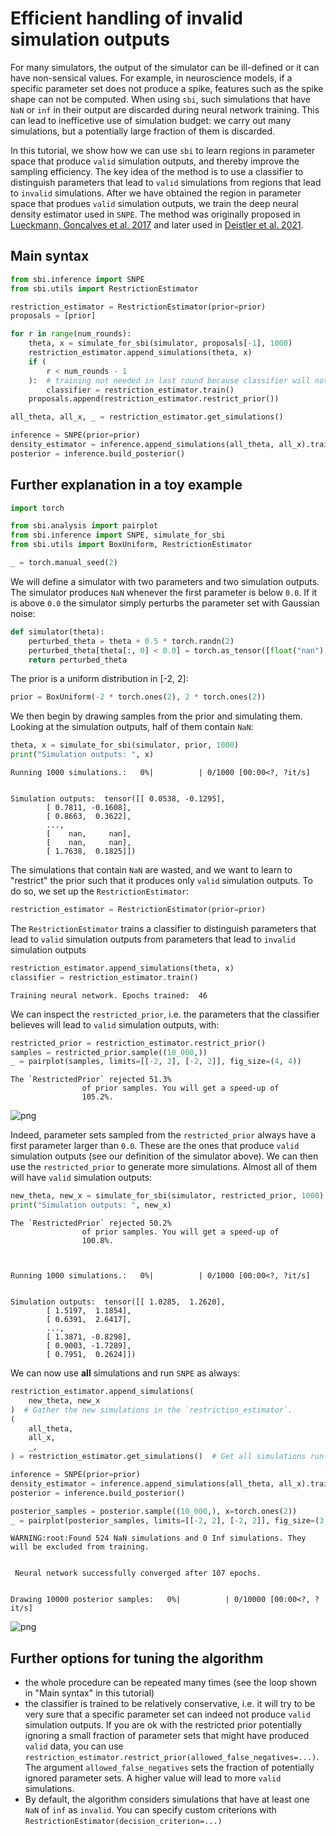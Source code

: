 # Efficient handling of invalid simulation outputs

For many simulators, the output of the simulator can be ill-defined or it can have non-sensical values. For example, in neuroscience models, if a specific parameter set does not produce a spike, features such as the spike shape can not be computed. When using `sbi`, such simulations that have `NaN` or `inf` in their output are discarded during neural network training. This can lead to inefficetive use of simulation budget: we carry out many simulations, but a potentially large fraction of them is discarded.

In this tutorial, we show how we can use `sbi` to learn regions in parameter space that produce `valid` simulation outputs, and thereby improve the sampling efficiency. The key idea of the method is to use a classifier to distinguish parameters that lead to `valid` simulations from regions that lead to `invalid` simulations. After we have obtained the region in parameter space that produes `valid` simulation outputs, we train the deep neural density estimator used in `SNPE`. The method was originally proposed in [Lueckmann, Goncalves et al. 2017](https://arxiv.org/abs/1711.01861) and later used in [Deistler et al. 2021](https://www.biorxiv.org/content/10.1101/2021.07.30.454484v3.abstract).


## Main syntax


```python
from sbi.inference import SNPE
from sbi.utils import RestrictionEstimator

restriction_estimator = RestrictionEstimator(prior=prior)
proposals = [prior]

for r in range(num_rounds):
    theta, x = simulate_for_sbi(simulator, proposals[-1], 1000)
    restriction_estimator.append_simulations(theta, x)
    if (
        r < num_rounds - 1
    ):  # training not needed in last round because classifier will not be used anymore.
        classifier = restriction_estimator.train()
    proposals.append(restriction_estimator.restrict_prior())

all_theta, all_x, _ = restriction_estimator.get_simulations()

inference = SNPE(prior=prior)
density_estimator = inference.append_simulations(all_theta, all_x).train()
posterior = inference.build_posterior()
```


## Further explanation in a toy example



```python
import torch

from sbi.analysis import pairplot
from sbi.inference import SNPE, simulate_for_sbi
from sbi.utils import BoxUniform, RestrictionEstimator

_ = torch.manual_seed(2)
```

We will define a simulator with two parameters and two simulation outputs. The simulator produces `NaN` whenever the first parameter is below `0.0`. If it is above `0.0` the simulator simply perturbs the parameter set with Gaussian noise:



```python
def simulator(theta):
    perturbed_theta = theta + 0.5 * torch.randn(2)
    perturbed_theta[theta[:, 0] < 0.0] = torch.as_tensor([float("nan"), float("nan")])
    return perturbed_theta
```

The prior is a uniform distribution in [-2, 2]:



```python
prior = BoxUniform(-2 * torch.ones(2), 2 * torch.ones(2))
```

We then begin by drawing samples from the prior and simulating them. Looking at the simulation outputs, half of them contain `NaN`:



```python
theta, x = simulate_for_sbi(simulator, prior, 1000)
print("Simulation outputs: ", x)
```


    Running 1000 simulations.:   0%|          | 0/1000 [00:00<?, ?it/s]


    Simulation outputs:  tensor([[ 0.0538, -0.1295],
            [ 0.7811, -0.1608],
            [ 0.8663,  0.3622],
            ...,
            [    nan,     nan],
            [    nan,     nan],
            [ 1.7638,  0.1825]])


The simulations that contain `NaN` are wasted, and we want to learn to "restrict" the prior such that it produces only `valid` simulation outputs. To do so, we set up the `RestrictionEstimator`:



```python
restriction_estimator = RestrictionEstimator(prior=prior)
```

The `RestrictionEstimator` trains a classifier to distinguish parameters that lead to `valid` simulation outputs from parameters that lead to `invalid` simulation outputs



```python
restriction_estimator.append_simulations(theta, x)
classifier = restriction_estimator.train()
```

    Training neural network. Epochs trained:  46

We can inspect the `restricted_prior`, i.e. the parameters that the classifier believes will lead to `valid` simulation outputs, with:



```python
restricted_prior = restriction_estimator.restrict_prior()
samples = restricted_prior.sample((10_000,))
_ = pairplot(samples, limits=[[-2, 2], [-2, 2]], fig_size=(4, 4))
```

    The `RestrictedPrior` rejected 51.3%
                    of prior samples. You will get a speed-up of
                    105.2%.



    
![png](08_restriction_estimator_files/08_restriction_estimator_16_1.png)
    


Indeed, parameter sets sampled from the `restricted_prior` always have a first parameter larger than `0.0`. These are the ones that produce `valid` simulation outputs (see our definition of the simulator above). We can then use the `restricted_prior` to generate more simulations. Almost all of them will have `valid` simulation outputs:



```python
new_theta, new_x = simulate_for_sbi(simulator, restricted_prior, 1000)
print("Simulation outputs: ", new_x)
```

    The `RestrictedPrior` rejected 50.2%
                    of prior samples. You will get a speed-up of
                    100.8%.



    Running 1000 simulations.:   0%|          | 0/1000 [00:00<?, ?it/s]


    Simulation outputs:  tensor([[ 1.0285,  1.2620],
            [ 1.5197,  1.1854],
            [ 0.6391,  2.6417],
            ...,
            [ 1.3871, -0.8298],
            [ 0.9003, -1.7289],
            [ 0.7951,  0.2624]])


We can now use **all** simulations and run `SNPE` as always:



```python
restriction_estimator.append_simulations(
    new_theta, new_x
)  # Gather the new simulations in the `restriction_estimator`.
(
    all_theta,
    all_x,
    _,
) = restriction_estimator.get_simulations()  # Get all simulations run so far.

inference = SNPE(prior=prior)
density_estimator = inference.append_simulations(all_theta, all_x).train()
posterior = inference.build_posterior()

posterior_samples = posterior.sample((10_000,), x=torch.ones(2))
_ = pairplot(posterior_samples, limits=[[-2, 2], [-2, 2]], fig_size=(3, 3))
```

    WARNING:root:Found 524 NaN simulations and 0 Inf simulations. They will be excluded from training.


     Neural network successfully converged after 107 epochs.


    Drawing 10000 posterior samples:   0%|          | 0/10000 [00:00<?, ?it/s]



    
![png](08_restriction_estimator_files/08_restriction_estimator_20_3.png)
    


## Further options for tuning the algorithm

- the whole procedure can be repeated many times (see the loop shown in "Main syntax" in this tutorial)
- the classifier is trained to be relatively conservative, i.e. it will try to be very sure that a specific parameter set can indeed not produce `valid` simulation outputs. If you are ok with the restricted prior potentially ignoring a small fraction of parameter sets that might have produced `valid` data, you can use `restriction_estimator.restrict_prior(allowed_false_negatives=...)`. The argument `allowed_false_negatives` sets the fraction of potentially ignored parameter sets. A higher value will lead to more `valid` simulations.
- By default, the algorithm considers simulations that have at least one `NaN` of `inf` as `invalid`. You can specify custom criterions with `RestrictionEstimator(decision_criterion=...)`

